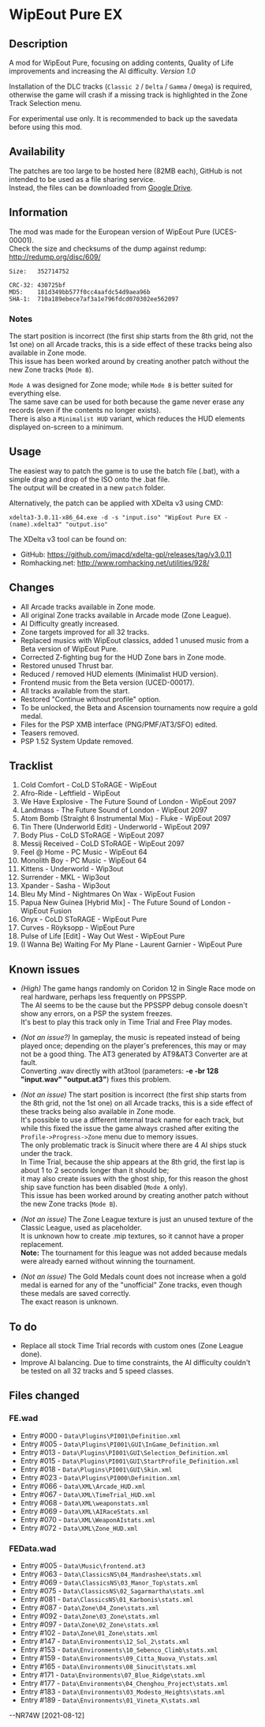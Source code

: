 # WipEout Pure EX

## Description

A mod for WipEout Pure, focusing on adding contents, Quality of Life improvements and increasing the AI difficulty. *Version 1.0*

Installation of the DLC tracks (`Classic 2` / `Delta` / `Gamma` / `Omega`) is required, otherwise the game will crash if a missing track is highlighted in the Zone Track Selection menu.

For experimental use only. It is recommended to back up the savedata before using this mod.

## Availability

The patches are too large to be hosted here (82MB each), GitHub is not intended to be used as a file sharing service.  
Instead, the files can be downloaded from [Google Drive](https://drive.google.com/drive/folders/1y-1SM3Vr1L9PrGZ9uubmu0cOjgijOqsu?usp=sharing).

## Information

The mod was made for the European version of WipEout Pure (UCES-00001).  
Check the size and checksums of the dump against redump: http://redump.org/disc/609/

```
Size:   352714752

CRC-32: 430725bf
MD5:    181d349bb577f0cc4aafdc54d9aea96b
SHA-1:  710a189ebece7af3a1e796fdcd070302ee562097
```

### Notes

The start position is incorrect (the first ship starts from the 8th grid, not the 1st one) on all Arcade tracks, this is a side effect of these tracks being also available in Zone mode.  
This issue has been worked around by creating another patch without the new Zone tracks (`Mode B`).

`Mode A` was designed for Zone mode; while `Mode B` is better suited for everything else.  
The same save can be used for both because the game never erase any records (even if the contents no longer exists).  
There is also a `Minimalist HUD` variant, which reduces the HUD elements displayed on-screen to a minimum.

## Usage

The easiest way to patch the game is to use the batch file (.bat), with a simple drag and drop of the ISO onto the .bat file.  
The output will be created in a new `patch` folder.

Alternatively, the patch can be applied with XDelta v3 using CMD:
```
xdelta3-3.0.11-x86_64.exe -d -s "input.iso" "WipEout Pure EX - (name).xdelta3" "output.iso"
```

The XDelta v3 tool can be found on:
- GitHub: https://github.com/jmacd/xdelta-gpl/releases/tag/v3.0.11
- Romhacking.net: http://www.romhacking.net/utilities/928/

## Changes

- All Arcade tracks available in Zone mode.
- All original Zone tracks available in Arcade mode (Zone League).
- AI Difficulty greatly increased.
- Zone targets improved for all 32 tracks.
- Replaced musics with WipEout classics, added 1 unused music from a Beta version of WipEout Pure.
- Corrected Z-fighting bug for the HUD Zone bars in Zone mode.
- Restored unused Thrust bar.
- Reduced / removed HUD elements (Minimalist HUD version).
- Frontend music from the Beta version (UCED-00017).
- All tracks available from the start.
- Restored "Continue without profile" option.
- To be unlocked, the Beta and Ascension tournaments now require a gold medal.
- Files for the PSP XMB interface (PNG/PMF/AT3/SFO) edited.
- Teasers removed.
- PSP 1.52 System Update removed.

## Tracklist

1. Cold Comfort - CoLD SToRAGE - WipEout
2. Afro-Ride - Leftfield - WipEout
3. We Have Explosive - The Future Sound of London - WipEout 2097
4. Landmass - The Future Sound of London - WipEout 2097
5. Atom Bomb (Straight 6 Instrumental Mix) - Fluke - WipEout 2097
6. Tin There (Underworld Edit) - Underworld - WipEout 2097
7. Body Plus - CoLD SToRAGE - WipEout 2097
8. Messij Received - CoLD SToRAGE - WipEout 2097
9. Feel @ Home - PC Music - WipEout 64
10. Monolith Boy - PC Music - WipEout 64
11. Kittens - Underworld - Wip3out
12. Surrender - MKL - Wip3out
13. Xpander - Sasha - Wip3out
14. Bleu My Mind - Nightmares On Wax - WipEout Fusion
15. Papua New Guinea [Hybrid Mix] - The Future Sound of London - WipEout Fusion
16. Onyx - CoLD SToRAGE - WipEout Pure
17. Curves - Röyksopp - WipEout Pure
18. Pulse of Life [Edit] - Way Out West - WipEout Pure
19. (I Wanna Be) Waiting For My Plane - Laurent Garnier - WipEout Pure

## Known issues

- *(High)* The game hangs randomly on Coridon 12 in Single Race mode on real hardware, perhaps less frequently on PPSSPP.  
The AI seems to be the cause but the PPSSPP debug console doesn't show any errors, on a PSP the system freezes.  
It's best to play this track only in Time Trial and Free Play modes.

- *(Not an issue?)* In gameplay, the music is repeated instead of being played once; depending on the player's preferences, this may or may not be a good thing. The AT3 generated by AT9&AT3 Converter are at fault.  
Converting .wav directly with at3tool (parameters: **-e -br 128 "input.wav" "output.at3"**) fixes this problem.

- *(Not an issue)* The start position is incorrect (the first ship starts from the 8th grid, not the 1st one) on all Arcade tracks, this is a side effect of these tracks being also available in Zone mode.  
It's possible to use a different internal track name for each track, but while this fixed the issue the game always crashed after exiting the `Profile->Progress->Zone` menu due to memory issues.  
The only problematic track is Sinucit where there are 4 AI ships stuck under the track.  
In Time Trial, because the ship appears at the 8th grid, the first lap is about 1 to 2 seconds longer than it should be;  
it may also create issues with the ghost ship, for this reason the ghost ship save function has been disabled (`Mode A` only).  
This issue has been worked around by creating another patch without the new Zone tracks (`Mode B`).  

- *(Not an issue)* The Zone League texture is just an unused texture of the Classic League, used as placeholder.  
It is unknown how to create .mip textures, so it cannot have a proper replacement.  
**Note:** The tournament for this league was not added because medals were already earned without winning the tournament.

- *(Not an issue)* The Gold Medals count does not increase when a gold medal is earned for any of the "unofficial" Zone tracks, even though these medals are saved correctly.  
The exact reason is unknown.

## To do

- Replace all stock Time Trial records with custom ones (Zone League done).
- Improve AI balancing. Due to time constraints, the AI difficulty couldn't be tested on all 32 tracks and 5 speed classes.

## Files changed

### FE.wad
- Entry #000 - `Data\Plugins\PI001\Definition.xml`
- Entry #005 - `Data\Plugins\PI001\GUI\InGame_Definition.xml`
- Entry #013 - `Data\Plugins\PI001\GUI\Selection_Definition.xml`
- Entry #015 - `Data\Plugins\PI001\GUI\StartProfile_Definition.xml`
- Entry #018 - `Data\Plugins\PI001\GUI\Skin.xml`
- Entry #023 - `Data\Plugins\PI000\Definition.xml`
- Entry #066 - `Data\XML\Arcade_HUD.xml`
- Entry #067 - `Data\XML\TimeTrial_HUD.xml`
- Entry #068 - `Data\XML\weaponstats.xml`
- Entry #069 - `Data\XML\AIRaceStats.xml`
- Entry #070 - `Data\XML\WeaponAIstats.xml`
- Entry #072 - `Data\XML\Zone_HUD.xml`

### FEData.wad
- Entry #005 - `Data\Music\frontend.at3`
- Entry #063 - `Data\ClassicsNS\04_Mandrashee\stats.xml`
- Entry #069 - `Data\ClassicsNS\03_Manor_Top\stats.xml`
- Entry #075 - `Data\ClassicsNS\02_Sagarmartha\stats.xml`
- Entry #081 - `Data\ClassicsNS\01_Karbonis\stats.xml`
- Entry #087 - `Data\Zone\04_Zone\stats.xml`
- Entry #092 - `Data\Zone\03_Zone\stats.xml`
- Entry #097 - `Data\Zone\02_Zone\stats.xml`
- Entry #102 - `Data\Zone\01_Zone\stats.xml`
- Entry #147 - `Data\Environments\12_Sol_2\stats.xml`
- Entry #153 - `Data\Environments\10_Sebenco_Climb\stats.xml`
- Entry #159 - `Data\Environments\09_Citta_Nuova_V\stats.xml`
- Entry #165 - `Data\Environments\08_Sinucit\stats.xml`
- Entry #171 - `Data\Environments\07_Blue_Ridge\stats.xml`
- Entry #177 - `Data\Environments\04_Chenghou_Project\stats.xml`
- Entry #183 - `Data\Environments\03_Modesto_Heights\stats.xml`
- Entry #189 - `Data\Environments\01_Vineta_K\stats.xml`

--NR74W [2021-08-12]
